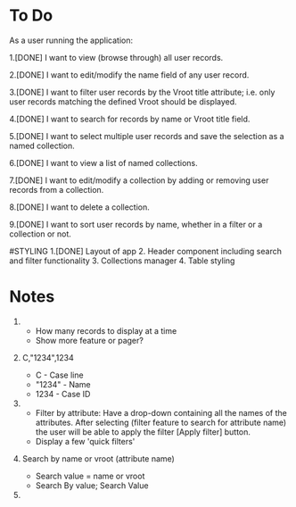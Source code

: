 # To Do

As a user running the application:

1.[DONE] I want to view (browse through) all user records.

2.[DONE] I want to edit/modify the name field of any user record.

3.[DONE] I want to filter user records by the Vroot title attribute; i.e. only user records matching the defined Vroot should be displayed.

4.[DONE] I want to search for records by name or Vroot title field.

5.[DONE] I want to select multiple user records and save the selection as a named collection.

6.[DONE] I want to view a list of named collections.

7.[DONE] I want to edit/modify a collection by adding or removing user records from a collection.

8.[DONE] I want to delete a collection.

9.[DONE] I want to sort user records by name, whether in a filter or a collection or not.

#STYLING
1.[DONE] Layout of app
2. Header component including search and filter functionality
3. Collections manager
4. Table styling

# Notes

1.  - How many records to display at a time
    - Show more feature or pager?
    
2. C,"1234",1234
    - C - Case line
    - "1234" - Name
    - 1234 - Case ID
    
3. - Filter by attribute: Have a drop-down containing all the names of the attributes. After selecting 
(filter feature to search for attribute name) the user will be able to apply the filter [Apply filter] button.
    - Display a few 'quick filters'
    
4. Search by name or vroot (attribute name)
    - Search value = name or vroot
    - Search By value; Search Value
    
5. 